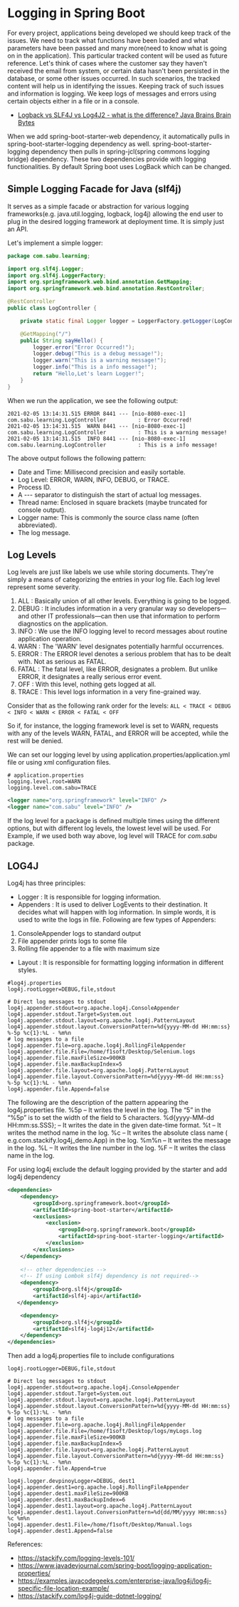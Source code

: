 # Logging in Spring Boot #

For every project, applications being developed we should keep track of the issues. We need to track what functions have
been loaded and what parameters have been passed and many more(need to know what is going on in the application). This
particular tracked content will be used as future reference. Let's think of cases where the customer say they haven't
received the email from system, or certain data hasn't been persisted in the database, or some other issues occurred. In
such scenarios, the tracked content will help us in identifying the issues. Keeping track of such issues and information
is logging. We keep logs of messages and errors using certain objects either in a file or in a console.

- [Logback vs SLF4J vs Log4J2 - what is the difference? Java Brains Brain Bytes](https://youtu.be/SWHYrCXIL38)

When we add spring-boot-starter-web dependency, it automatically pulls in spring-boot-starter-logging dependency as
well. spring-boot-starter-logging dependency then pulls in spring-jcl(spring commons logging bridge) dependency. These
two dependencies provide with logging functionalities. By default Spring boot uses LogBack which can be changed.

## Simple Logging Facade for Java (slf4j) ##

It serves as a simple facade or abstraction for various logging frameworks(e.g. java.util.logging, logback, log4j)
allowing the end user to plug in the desired logging framework at deployment time. It is simply just an API.

Let's implement a simple logger:

```java
package com.sabu.learning;

import org.slf4j.Logger;
import org.slf4j.LoggerFactory;
import org.springframework.web.bind.annotation.GetMapping;
import org.springframework.web.bind.annotation.RestController;

@RestController
public class LogController {

    private static final Logger logger = LoggerFactory.getLogger(LogController.class);

    @GetMapping("/")
    public String sayHello() {
        logger.error("Error Occurred!");
        logger.debug("This is a debug message!");
        logger.warn("This is a warning message!");
        logger.info("This is a info message!");
        return "Hello,Let's learn Logger!";
    }
}
```

When we run the application, we see the following output:

```
2021-02-05 13:14:31.515 ERROR 8441 --- [nio-8080-exec-1] com.sabu.learning.LogController          : Error Occurred!
2021-02-05 13:14:31.515  WARN 8441 --- [nio-8080-exec-1] com.sabu.learning.LogController          : This is a warning message!
2021-02-05 13:14:31.515  INFO 8441 --- [nio-8080-exec-1] com.sabu.learning.LogController          : This is a info message!
```

The above output follows the following pattern:

- Date and Time: Millisecond precision and easily sortable.
- Log Level: ERROR, WARN, INFO, DEBUG, or TRACE.
- Process ID.
- A --- separator to distinguish the start of actual log messages.
- Thread name: Enclosed in square brackets (maybe truncated for console output).
- Logger name: This is commonly the source class name (often abbreviated).
- The log message.

## Log Levels ##

Log levels are just like labels we use while storing documents. They're simply a means of categorizing the entries in
your log file. Each log level represent some severity.

1. ALL : Basically union of all other levels. Everything is going to be logged.
2. DEBUG : It includes information in a very granular way so developers—and other IT professionals—can then use that
   information to perform diagnostics on the application.
3. INFO : We use the INFO logging level to record messages about routine application operation.
4. WARN : The 'WARN' level designates potentially harmful occurrences.
5. ERROR : The ERROR level denotes a serious problem that has to be dealt with. Not as serious as FATAL.
6. FATAL : The fatal level, like ERROR, designates a problem. But unlike ERROR, it designates a really serious error
   event.
7. OFF : With this level, nothing gets logged at all.
8. TRACE : This level logs information in a very fine-grained way.

Consider that as the following rank order for the levels:
`ALL < TRACE < DEBUG < INFO < WARN < ERROR < FATAL < OFF`

So if, for instance, the logging framework level is set to WARN, requests with any of the levels WARN, FATAL, and ERROR
will be accepted, while the rest will be denied.

We can set our logging level by using application.properties/application.yml file or using xml configuration files.

```properties
# application.properties 
logging.level.root=WARN
logging.level.com.sabu=TRACE
```

```xml
<logger name="org.springframework" level="INFO" />
<logger name="com.sabu" level="INFO" />
```

If the log level for a package is defined multiple times using the different options, but with different log levels, the
lowest level will be used. For Example, if we used both way above, log level will TRACE for _com.sabu_ package.

## LOG4J ##

Log4j has three principles:

- Logger : It is responsible for logging information.
- Appenders : It is used to deliver LogEvents to their destination. It decides what will happen with log information. In
  simple words, it is used to write the logs in file. Following are few types of Appenders:

1. ConsoleAppender logs to standard output
2. File appender prints logs to some file
3. Rolling file appender to a file with maximum size

- Layout : It is responsible for formatting logging information in different styles.

```properties
#log4j.properties
log4j.rootLogger=DEBUG,file,stdout

# Direct log messages to stdout
log4j.appender.stdout=org.apache.log4j.ConsoleAppender
log4j.appender.stdout.Target=System.out
log4j.appender.stdout.layout=org.apache.log4j.PatternLayout
log4j.appender.stdout.layout.ConversionPattern=%d{yyyy-MM-dd HH:mm:ss} %-5p %c{1}:%L - %m%n
# log messages to a file
log4j.appender.file=org.apache.log4j.RollingFileAppender
log4j.appender.file.File=/home/f1soft/Desktop/Selenium.logs
log4j.appender.file.maxFileSize=900KB
log4j.appender.file.maxBackupIndex=5
log4j.appender.file.layout=org.apache.log4j.PatternLayout
log4j.appender.file.layout.ConversionPattern=%d{yyyy-MM-dd HH:mm:ss} %-5p %c{1}:%L - %m%n
log4j.appender.file.Append=false
```

The following are the description of the pattern appearing the log4j.properties file. %5p – It writes the level in the
log. The “5” in the “%5p” is to set the width of the field to 5 characters. %d{yyyy-MM-dd HH:mm:ss.SSS}; – It writes the
date in the given date-time format. %t – It writes the method name in the log. %c – It writes the absolute class name (
e.g.com.stackify.log4j_demo.App) in the log. %m%n – It writes the message in the log. %L – It writes the line number in
the log. %F – It writes the class name in the log.

For using log4j exclude the default logging provided by the starter and add log4j dependency

```xml
<dependencies>
    <dependency>
        <groupId>org.springframework.boot</groupId>
        <artifactId>spring-boot-starter</artifactId>
        <exclusions>
            <exclusion>
                <groupId>org.springframework.boot</groupId>
                <artifactId>spring-boot-starter-logging</artifactId>
            </exclusion>
        </exclusions>
    </dependency>
    
    <!-- other dependencies -->
    <!-- If using Lombok slf4j dependency is not required-->
    <dependency>
      	<groupId>org.slf4j</groupId>
        <artifactId>slf4j-api</artifactId>
   </dependency>

    <dependency>
        <groupId>org.slf4j</groupId>
        <artifactId>slf4j-log4j12</artifactId>
    </dependency>
</dependencies>
```

Then add a log4j.properties file to include configurations

```properties
log4j.rootLogger=DEBUG,file,stdout

# Direct log messages to stdout
log4j.appender.stdout=org.apache.log4j.ConsoleAppender
log4j.appender.stdout.Target=System.out
log4j.appender.stdout.layout=org.apache.log4j.PatternLayout
log4j.appender.stdout.layout.ConversionPattern=%d{yyyy-MM-dd HH:mm:ss} %-5p %c{1}:%L - %m%n
# log messages to a file
log4j.appender.file=org.apache.log4j.RollingFileAppender
log4j.appender.file.File=/home/f1soft/Desktop/logs/myLogs.log
log4j.appender.file.maxFileSize=900KB
log4j.appender.file.maxBackupIndex=5
log4j.appender.file.layout=org.apache.log4j.PatternLayout
log4j.appender.file.layout.ConversionPattern=%d{yyyy-MM-dd HH:mm:ss} %-5p %c{1}:%L - %m%n
log4j.appender.file.Append=true

log4j.logger.devpinoyLogger=DEBUG, dest1
log4j.appender.dest1=org.apache.log4j.RollingFileAppender
log4j.appender.dest1.maxFileSize=900KB
log4j.appender.dest1.maxBackupIndex=6
log4j.appender.dest1.layout=org.apache.log4j.PatternLayout
log4j.appender.dest1.layout.ConversionPattern=%d{dd/MM/yyyy HH:mm:ss} %c %m%n
log4j.appender.dest1.File=/home/f1soft/Desktop/Manual.logs
log4j.appender.dest1.Append=false
```

References:

- https://stackify.com/logging-levels-101/
- https://www.javadevjournal.com/spring-boot/logging-application-properties/
- https://examples.javacodegeeks.com/enterprise-java/log4j/log4j-specific-file-location-example/
- https://stackify.com/log4j-guide-dotnet-logging/
